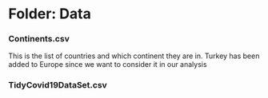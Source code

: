# Folder: Data

### Continents.csv

This is the list of countries and which continent they are in. Turkey has been added to Europe since we want to consider it in our analysis

### TidyCovid19DataSet.csv
